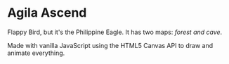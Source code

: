 # Agila Ascend
Flappy Bird, but it's the Philippine Eagle. It has two maps: *forest and cave*.

Made with vanilla JavaScript using the HTML5 Canvas API to draw and animate everything. 
